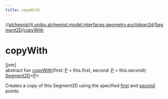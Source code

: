 ```yaml
---
title: copyWith
---
```

//[alchemist](../../../index.html)/[it.unibo.alchemist.model.interfaces.geometry.euclidean2d](../index.html)/[Segment2D](index.html)/[copyWith](copy-with.html)



# copyWith



[jvm]\
abstract fun [copyWith](copy-with.html)(first: [P](index.html) = this.first, second: [P](index.html) = this.second): [Segment2D](index.html)<[P](index.html)>



Creates a copy of this Segment2D using the specified [first](copy-with.html) and [second](copy-with.html) points.




